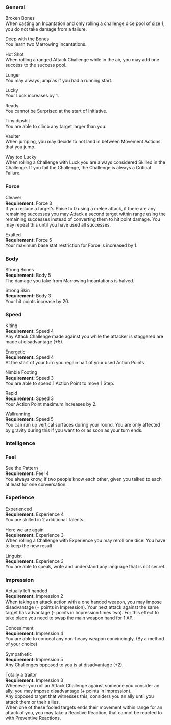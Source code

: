 ### General

Broken Bones  
When casting an Incantation and only rolling a challenge dice pool of size 1, you do not take damage from a failure.

Deep with the Bones  
You learn two Marrowing Incantations.

Hot Shot  
When rolling a ranged Attack Challenge while in the air, you may add one success to the success pool.

Lunger  
You may always jump as if you had a running start.

Lucky  
Your Luck increases by 1.

Ready  
You cannot be Surprised at the start of Initiative.

Tiny dipshit  
You are able to climb any target larger than you.

Vaulter  
When jumping, you may decide to not land in between Movement Actions that you jump.

Way too Lucky  
When rolling a Challenge with Luck you are always considered Skilled in the Challenge. If you fail the Challenge, the Challenge is always a Critical Failure.

### Force

Cleaver  
**Requirement:** Force 3  
If you reduce a target's Poise to 0 using a melee attack, if there are any remaining successes you may Attack a second target within range using the remaining successes instead of converting them to hit point damage. You may repeat this until you have used all successes.

Exalted  
**Requirement:** Force 5  
Your maximum base stat restriction for Force is increased by 1.

### Body

Strong Bones  
**Requirement:** Body 5  
The damage you take from Marrowing Incantations is halved.

Strong Skin  
**Requirement:** Body 3  
Your hit points increase by 20.

### Speed

Kiting  
**Requirement:** Speed 4  
Any Attack Challenge made against you while the attacker is staggered are made at disadvantage (+5).

Energetic  
**Requirement:** Speed 4  
At the start of your turn you regain half of your used Action Points

Nimble Footing  
**Requirement:** Speed 3  
You are able to spend 1 Action Point to move 1 Step.

Rapid  
**Requirement:** Speed 3  
Your Action Point maximum increases by 2.

Wallrunning  
**Requirement:** Speed 5  
You can run up vertical surfaces during your round. You are only affected by gravity during this if you want to or as soon as your turn ends.

### Intelligence

### Feel

See the Pattern  
**Requirement:** Feel 4  
You always know, if two people know each other, given you talked to each at least for one conversation.

### Experience

Experienced  
**Requirement:** Experience 4  
You are skilled in 2 additional Talents.

Here we are again  
**Requirement:** Experience 3  
When rolling a Challenge with Experience you may reroll one dice. You have to keep the new result.

Linguist  
**Requirement:** Experience 3  
You are able to speak, write and understand any language that is not secret.

### Impression

Actually left handed  
**Requirement:** Impression 2  
When taking an attack action with a one handed weapon, you may impose disadvantage (+ points in Impression). Your next attack against the same target has advantage (- points in Impression times two). For this effect to take place you need to swap the main weapon hand for 1 AP.

Concealment  
**Requirement:** Impression 4  
You are able to conceal any non-heavy weapon convincingly. (By a method of your choice)

Sympathetic  
**Requirement:** Impression 5  
Any Challenges opposed to you is at disadvantage (+2).

Totally a traitor  
**Requirement:** Impression 3  
Whenever you roll an Attack Challenge against someone you consider an ally, you may impose disadvantage (+ points in Impression).  
Any opposed target that witnesses this, considers you an ally until you attack them or their allies.  
When one of these fooled targets ends their movement within range for an attack of you, you may take a Reactive Reaction, that cannot be reacted to with Preventive Reactions.